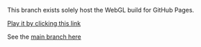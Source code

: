 This branch exists solely host the WebGL build for GitHub Pages.

[Play it by clicking this link](https://maxheyn.github.io)

See the [main branch here](https://github.com/maxheyn/hackman/tree/main)
